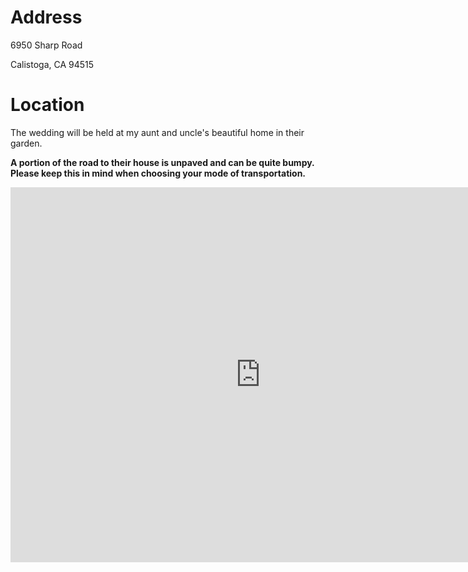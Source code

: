 # Address

6950 Sharp Road

Calistoga, CA 94515

# Location

The wedding will be held at my aunt and uncle's beautiful home in their garden.

**A portion of the road to their house is unpaved and can be quite bumpy. Please keep this in mind when choosing your mode of transportation.**






<iframe src="https://www.google.com/maps/embed?pb=!1m18!1m12!1m3!1d3120.1607293829993!2d-122.61209278392333!3d38.553110479625154!2m3!1f0!2f0!3f0!3m2!1i1024!2i768!4f13.1!3m3!1m2!1s0x808443f3c84c1adb%3A0x32b15c147cc7a75b!2s6950+Sharp+Rd%2C+Calistoga%2C+CA+94515!5e0!3m2!1sen!2sus!4v1449639754111" width="800" height="600" frameborder="0" style="border:0" allowfullscreen></iframe>